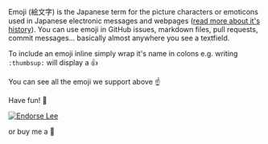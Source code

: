Emoji (絵文字) is the Japanese term for the picture characters or emoticons used in Japanese electronic messages and webpages ([read more about it's history](http://en.wikipedia.org/wiki/Emoji)). You can use emoji in GitHub issues, markdown files, pull requests, commit messages... basically almost anywhere you see a textfield.

To include an emoji inline simply wrap it's name in colons e.g. writing `:thumbsup:` will display a :thumbsup:

You can see all the emoji we support above :point_up:

Have fun! :tada:

[![Endorse Lee](http://api.coderwall.com/mdeiters/endorsecount.png)](http://coderwall.com/leereilly)

or buy me a :beer: